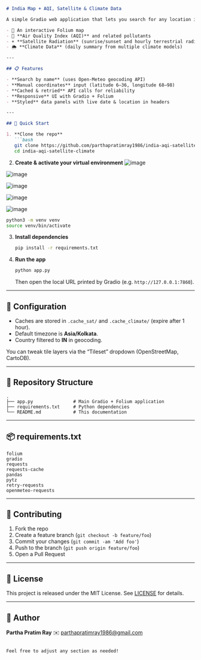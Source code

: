 ````markdown
# India Map + AQI, Satellite & Climate Data

A simple Gradio web application that lets you search for any location in India (or enter lat/lon manually) and displays:

- 📍 An interactive Folium map  
- 🌿 **Air Quality Index (AQI)** and related pollutants  
- ☀️ **Satellite Radiation** (sunrise/sunset and hourly terrestrial radiation)  
- 🌦️ **Climate Data** (daily summary from multiple climate models)

---

## 📋 Features

- **Search by name** (uses Open-Meteo geocoding API)  
- **Manual coordinates** input (latitude 6–36, longitude 68–98)  
- **Cached & retried** API calls for reliability  
- **Responsive** UI with Gradio + Folium  
- **Styled** data panels with live date & location in headers  

---

## 🚀 Quick Start

1. **Clone the repo**  
   ```bash
   git clone https://github.com/parthapratimray1986/india-aqi-satellite-climate.git
   cd india-aqi-satellite-climate
````

2. **Create & activate your virtual environment**
![image](https://github.com/user-attachments/assets/de67b149-d2ca-4fdd-b5da-3ec0f19c0bbf)

![image](https://github.com/user-attachments/assets/10020cf7-ea41-45f3-bca2-8578be082b8e)

![image](https://github.com/user-attachments/assets/ff7366d4-f3bb-460b-85d4-99e475fd0053)

![image](https://github.com/user-attachments/assets/4ffd9a8b-b0af-4cb7-a540-0c5c5eea5822)

![image](https://github.com/user-attachments/assets/abde5c2d-cd54-4592-a2b1-539bffacb9d2)
   ```bash
   python3 -m venv venv
   source venv/bin/activate
   ```

3. **Install dependencies**

   ```bash
   pip install -r requirements.txt
   ```

4. **Run the app**

   ```bash
   python app.py
   ```

   Then open the local URL printed by Gradio (e.g. `http://127.0.0.1:7860`).

---

## 🔧 Configuration

* Caches are stored in `.cache_sat/` and `.cache_climate/` (expire after 1 hour).
* Default timezone is **Asia/Kolkata**.
* Country filtered to **IN** in geocoding.

You can tweak tile layers via the “Tileset” dropdown (OpenStreetMap, CartoDB).

---

## 📁 Repository Structure

```
.
├── app.py               # Main Gradio + Folium application
├── requirements.txt     # Python dependencies
└── README.md            # This documentation
```

---

## 📦 requirements.txt

```text
folium
gradio
requests
requests-cache
pandas
pytz
retry-requests
openmeteo-requests
```

---

## 🤝 Contributing

1. Fork the repo
2. Create a feature branch (`git checkout -b feature/foo`)
3. Commit your changes (`git commit -am 'Add foo'`)
4. Push to the branch (`git push origin feature/foo`)
5. Open a Pull Request

---

## 📝 License

This project is released under the MIT License. See [LICENSE](LICENSE) for details.

---

## 👤 Author

**Partha Pratim Ray**
✉️ [parthapratimray1986@gmail.com](mailto:parthapratimray1986@gmail.com)

```

Feel free to adjust any section as needed!
```
